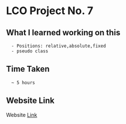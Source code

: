 # LCO Project No. 7
   ## What I learned working on this
      - Positions: relative,absolute,fixed
      - pseudo class
  ## Time Taken
      ~ 5 hours
  ## Website Link
Website [Link](https://mellifluous-cajeta-83b2ce.netlify.app/)
